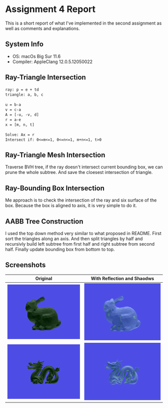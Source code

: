 # Assignment 4 Report
This is a short report of what I've implemented in the second assignment as well as comments and explanations.

## System Info
- OS: macOs Big Sur 11.6
- Compiler: AppleClang 12.0.5.12050022

## Ray-Triangle Intersection
```
ray: p = e + td
triangle: a, b, c

u = b-a
v = c-a
A = [-u, -v, d]
r = a-e
x = [m, n, t]

Solve: Ax = r
Intersect if: 0<=m<=1, 0<=n<=1, m+n<=1, t>0
```

## Ray-Triangle Mesh Intersection
Traverse BVH tree, if the ray doesn't intersect current bounding box, we can prune the whole subtree. And save the cloesest intersection of triangle.

## Ray-Bounding Box Intersection
Me approach is to check the intersection of the ray and six surface of the box. Because the box is aligned to axis, it is very simple to do it.

## AABB Tree Construction
I used the top down method very similar to what proposed in README. First sort the triangles along an axis. And then split triangles by half and recursivly build left subtree from first half and right subtree from second half. Finally update bounding box from bottom to top.

## Screenshots
Original | With Reflection and Shaodws
:-------------------------:|:-------------------------:
![](img/bunny1.png) | ![](img/bunny2.png)
![](img/dragon1.png) | ![](img/dragon2.png)
